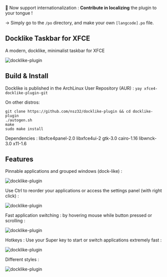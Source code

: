 📌 Now support internationalization : **Contribute in localizing** the plugin to your tongue !

→ Simply go to the ```/po``` directory, and make your own ```[langcode].po``` file.



Docklike Taskbar for XFCE
-----------------------------------
A modern, docklike, minimalist taskbar for XFCE

![docklike-plugin](https://i.imgur.com/O0nvthj.jpg)

Build & Install
-----------------------------------

Docklike is published in the ArchLinux User Repository (AUR) : `yay xfce4-docklike-plugin-git`

On other distros:
```
git clone https://github.com/nsz32/docklike-plugin && cd docklike-plugin
./autogen.sh
make
sudo make install
```

Dependencies :
libxfce4panel-2.0
libxfce4ui-2
gtk-3.0
cairo-1.16
libwnck-3.0
x11-1.6

Features
-----------------------------------
Pinnable applications and grouped windows (dock-like) :

![docklike-plugin](https://i.imgur.com/b4qDHCB.jpg)

Use Ctrl to reorder your applications or access the settings panel (with right click) :

![docklike-plugin](https://i.imgur.com/CUFp6QP.jpg)

Fast application switching : by hovering mouse while button pressed or scrolling :

![docklike-plugin](https://i.imgur.com/bpR1E6j.jpg)

Hotkeys : Use your Super key to start or switch applications extremely fast :

![docklike-plugin](https://i.imgur.com/OykcJlT.png)

Different styles :

![docklike-plugin](https://i.imgur.com/9nWqkCG.jpg)
